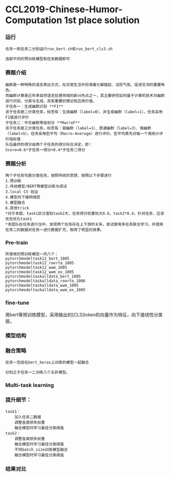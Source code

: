 # CCL2019-Chinese-Humor-Computation 1st place solution 
### 运行
	任务一和任务二分别运行run_bert.sh和run_bert_cls3.sh 

	选取不同的预训练模型和任务数据即可

### 赛题介绍
	幽默是一种特殊的语言表达方式，在日常生活中扮演着化解尴尬、活跃气氛、促进交流的重要角色。
	而幽默计算是近年来自然语言处理领域的新兴热点之一，其主要研究如何基于计算机技术对幽默进行识别、分类与生成，具有重要的理论和应用价值。
	子任务一：生成幽默识别 **F1**
	该子任务是二分类任务，标签有：生成幽默（label=0）、非生成幽默（label=1）。任务采用F1值进行评价
	子任务二：中文幽默等级划分 **MacroF**
	该子任务是三分类任务，标签有：弱幽默（label=1）、普通幽默（label=3）、强幽默（label=5）。任务采用宏平均（Macro-Average）进行评价。宏平均首先对每一个类统计评价指标值
	队伍最终的得分由两个子任务的得分综合决定，即：
	Score=0.6*子任务一得分+0.4*子任务二得分
### 赛题分析
	两个子任务均是分类任务，按照传统的思想，按照以下步骤进行
	1.预训练
	2.传统模型/BERT等模型训练与调试
	3.local CV 验证
	4.模型向下接网络层
	5.模型融合
	6.其他trick
	*对于本题，task1区分度较task2大，任务得分权重较大0.6，task2*0.4，针对任务，应该优先优化task1
	*本团队在任务进行当中，发现两个任务存在上下游的关系，尝试使用多任务联合学习，并使用任务二的数据对任务一进行数据扩充，取得了明显的效果。
### Pre-train
	所使用的预训练模型一共八个： 
	pytorchmodeltask12_bert_1005 
	pytorchmodeltask12_roerta_1005 
	pytorchmodeltask12_wwm_1005 
	pytorchmodeltask12_wwm_ex_1005 
	pytorchmodeltaskalldata_bert_1005 
	pytorchmodeltaskalldata_roerta_1006 
	pytorchmodeltaskalldata_wwm_1005 
	pytorchmodeltaskalldata_wwm_ex_1005 
### fine-tune
用bert等预训练模型，采用输出的[CLS]token的向量作为特征，向下接线性分类层。 
### 模型结构

### 融合策略
	任务一包括在bert_keras上训练的模型一起融合 

	分别之于任务一二训练八个五折模型。 
### Multi-task learning


### 提升细节：
	task1：
		加入任务二数据 
		调整各类损失权重 
		融合模型时学习最佳分类阈值 
	task2：
		调整各类损失权重 
		融合模型时学习最佳分类阈值 
		不同batch_size训练模型融合 
		融合模型时学习最佳分类阈值 
### 结果对比
